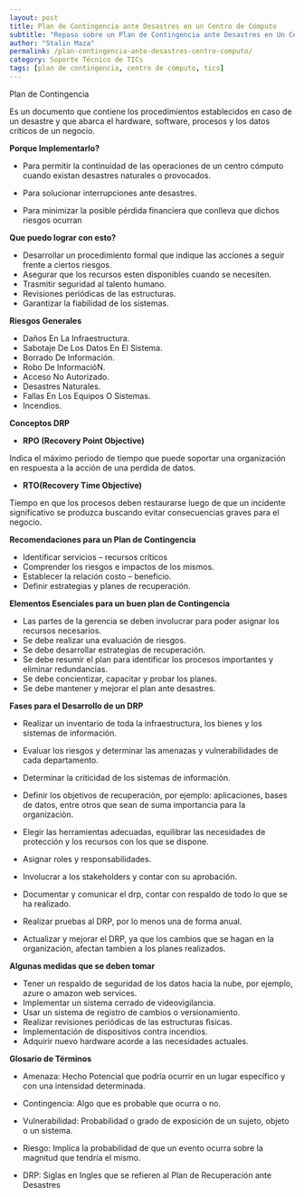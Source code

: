 ```yaml
---
layout: post
title: Plan de Contingencia ante Desastres en un Centro de Cómputo
subtitle: "Repaso sobre un Plan de Contingencia ante Desastres en Un Centro de Computo"
author: "Stalin Maza"
permalink: /plan-contingencia-ante-desastres-centro-computo/
category: Soporte Técnico de TICs
tags: [plan de contingencia, centro de cómputo, tics]
---
```


Plan de Contingencia

Es un documento que contiene los procedimientos establecidos en caso de un desastre y que abarca el hardware,
software, procesos y los datos críticos de un negocio.

**Porque Implementarlo?**

- Para permitir la continuidad de las operaciones de un centro cómputo cuando existan desastres naturales o provocados.

- Para solucionar interrupciones ante desastres.
 
- Para minimizar la posible pérdida financiera que conlleva que dichos riesgos ocurran

**Que puedo lograr con esto?**

- Desarrollar un procedimiento formal que indique las acciones a seguir frente a ciertos riesgos.
- Asegurar que los recursos esten disponibles cuando se necesiten.
- Trasmitir seguridad al talento humano.
- Revisiones periódicas de las estructuras.
- Garantizar la fiabilidad de los sistemas. 

**Riesgos Generales**

- Daños En La Infraestructura.
- Sabotaje De Los Datos En El Sistema.
- Borrado De Información.
- Robo De InformacióN.
- Acceso No Autorizado.
- Desastres Naturales.
- Fallas En Los Equipos O Sistemas.
- Incendios.

**Conceptos DRP**

- **RPO (Recovery Point Objective)**

Indica el máximo periodo de tiempo que puede soportar una organización en respuesta a
la acción de una perdida de datos.

- **RTO(Recovery Time Objective)**

Tiempo en que los procesos deben restaurarse luego de que un incidente significativo se produzca 
buscando evitar consecuencias graves para el negocio.

**Recomendaciones para un Plan de Contingencia**

- Identificar servicios – recursos críticos
- Comprender los riesgos e impactos de los mismos.
- Establecer la relación costo – beneficio.
- Definir estrategias y planes de recuperación.

**Elementos Esenciales para un buen plan de Contingencia**

- Las partes de la gerencia se deben involucrar para poder asignar los recursos necesarios. 
- Se debe realizar una evaluación de riesgos.
- Se debe desarrollar estrategias de recuperación.
- Se debe resumir el plan para identificar los procesos importantes y eliminar redundancias.
- Se debe concientizar, capacitar y probar los planes.
- Se debe mantener y mejorar el plan ante desastres.

**Fases para el Desarrollo de un DRP**

- Realizar un inventario de toda la infraestructura, los bienes y los sistemas de información.

- Evaluar los riesgos  y determinar las amenazas y vulnerabilidades de cada departamento.

- Determinar la criticidad de los sistemas de informaciòn.

- Definir los objetivos de recuperaciòn, por ejemplo: aplicaciones, bases de datos, 
entre otros que sean de suma importancia para la organizaciòn.

- Elegir las herramientas adecuadas, equilibrar las necesidades de protección y los recursos con los que se dispone.

- Asignar roles y responsabilidades.

- Involucrar a los stakeholders y contar  con su aprobación.

- Documentar y comunicar el drp, contar con respaldo de todo lo que se ha realizado.

- Realizar pruebas al DRP, por lo menos una de forma anual.

- Actualizar y mejorar el DRP, ya que los cambios que se hagan en la organización, afectan tambien a los planes realizados.

**Algunas medidas que se deben tomar**

- Tener un respaldo de seguridad de los datos hacia la nube, 
por ejemplo, azure o amazon web services.
- Implementar un sistema cerrado de videovigilancia.
- Usar un sistema de registro de cambios o versionamiento.
- Realizar revisiones periódicas de las estructuras fìsicas.
- Implementación de dispositivos contra incendios.
- Adquirir nuevo hardware acorde a las necesidades actuales. 

**Glosario de Términos**

- Amenaza: Hecho Potencial que podría ocurrir en un lugar específico y con una intensidad determinada.

- Contingencia:  Algo que es probable que ocurra o no.

- Vulnerabilidad: Probabilidad o grado de exposición de un sujeto, objeto o un sistema.

- Riesgo:  Implica la probabilidad de que un evento ocurra sobre la magnitud que tendría el mismo.

- DRP: Siglas en Ingles que se refieren al Plan de Recuperación ante Desastres

